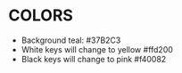 # COLORS

-   Background teal: #37B2C3
-   White keys will change to yellow #ffd200
-   Black keys will change to pink #f40082
